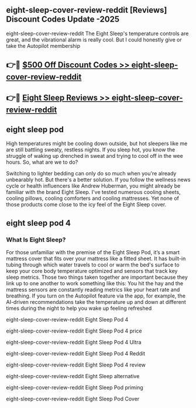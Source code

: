 ## eight-sleep-cover-review-reddit [Reviews​] Discount Codes Update -2025

eight-sleep-cover-review-reddit The Eight Sleep's temperature controls are great, and the vibrational alarm is really cool. But I could honestly give or take the Autopilot membership

## 👉🔴 [$500 Off Discount Codes >> eight-sleep-cover-review-reddit](http://download.freeplayer.one?title=eight-sleep-cover-review-reddit&ref=18-ES)

## 👉🔴 [Eight Sleep Reviews >> eight-sleep-cover-review-reddit](http://download.freeplayer.one?title=eight-sleep-cover-review-reddit&ref=18-ES)

## eight sleep pod

High temperatures might be cooling down outside, but hot sleepers like me are still battling sweaty, restless nights. If you sleep hot, you know the struggle of waking up drenched in sweat and trying to cool off in the wee hours. So, what are we to do?

Switching to lighter bedding can only do so much when you're already unbearably hot. But there's a better solution. If you follow the wellness news cycle or health influencers like Andrew Huberman, you might already be familiar with the brand Eight Sleep. I've tested numerous cooling sheets, cooling pillows, cooling comforters and cooling mattresses. Yet none of those products come close to the icy feel of the Eight Sleep cover.

## eight sleep pod 4

### What Is Eight Sleep?

For those unfamiliar with the premise of the Eight Sleep Pod, it’s a smart mattress cover that fits over your mattress like a fitted sheet. It has built-in tubing through which water travels to cool or warm the bed's surface to keep your core body temperature optimized and sensors that track key sleep metrics. Those two things taken together are important because they link up to one another to work something like this: You hit the hay and the mattress sensors are constantly reading metrics like your heart rate and breathing. If you turn on the Autopilot feature via the app, for example, the AI-driven recommendations take the temperature up and down at different times during the night to help you wake up feeling refreshed

eight-sleep-cover-review-reddit Eight Sleep Pod 4

eight-sleep-cover-review-reddit Eight Sleep Pod 4 price

eight-sleep-cover-review-reddit Eight Sleep Pod 4 Ultra

eight-sleep-cover-review-reddit Eight Sleep Pod 4 Reddit

eight-sleep-cover-review-reddit Eight Sleep Pod 4 review

eight-sleep-cover-review-reddit Eight Sleep alternative

eight-sleep-cover-review-reddit Eight Sleep Pod priming

eight-sleep-cover-review-reddit Eight Sleep Pod Cover